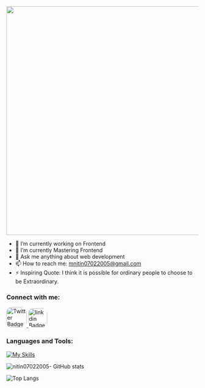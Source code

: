 <div style="text-align: center;"> 
  <img width="600" src="https://readme-typing-svg.herokuapp.com?font=JetBrains+Mono&weight=600&size=30&duration=3000&color=2AF7B4&width=535&lines=Hi%2C+I'm+Umapathi%F0%9F%91%8B;Let's+Connect!"/>
</div>

 
- 🔭 I’m currently working on Frontend
- 🌱 I’m currently Mastering Frontend
- 💬 Ask me anything about web development
- 📫 How to reach me: mnitin07022005@gmail.com
- ⚡ Inspiring Quote: I think it is possible for ordinary people to choose to be Extraordinary.
  
### Connect with me:
<div id="badges">
   <a href="#">
    <img style="height:53px; border-radius: 25%;" src="TwitterX.png" alt="Twitter Badge"/>
  </a>
 <a href="#">
    <img style="height:50px; border-radius: 25%;" src="linkedin(1).png" alt="linkdin Badge"/>
  </a>
</div>

### Languages and Tools:
[![My Skills](https://skillicons.dev/icons?i=html,css,javascript,java,DBMS,MySql,vscode,idea,github,git&perline=5)](https://skillicons.dev)

![nitin07022005- GitHub stats](https://github-readme-stats.vercel.app/api?username=nitin07022005&show_icons=true&theme=dark)

![Top Langs](https://github-readme-stats.vercel.app/api/top-langs/?username=nitin07022005&theme=dark)
